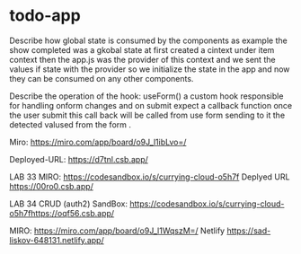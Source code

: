 # todo-app
Describe how global state is consumed by the components
as example the show completed was a gkobal state at first created a cintext under item context then the app.js was the provider of this context and we sent the values if state with the provider so we initialize the state in the app and now they can be consumed on any other components.

Describe the operation of the hook: useForm()
a custom hook responsible for handling onform changes and on submit  expect a callback function once the user submit this call back will be called from use form sending to it the detected valused from the form .


Miro:
https://miro.com/app/board/o9J_l1ibLvo=/

Deployed-URL:
https://d7tnl.csb.app/


LAB 33
MIRO:
https://codesandbox.io/s/currying-cloud-o5h7f
Deplyed URL
https://00ro0.csb.app/

LAB 34 CRUD (auth2)
SandBox:
https://codesandbox.io/s/currying-cloud-o5h7fhttps://oqf56.csb.app/

MIRO:
https://miro.com/app/board/o9J_l1WqszM=/
Netlify
https://sad-liskov-648131.netlify.app/
